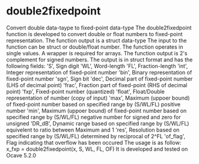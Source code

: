 # double2fixedpoint
Convert double data-taype to fixed-point data-type
The double2fixedpoint function is developed to convert double or float numbers to fixed-point representation.
The function output is a struct data-type The input to the function can be struct or double/float number.
The function operates in single values. A wrapper is required for arrays.
The function output is 2's complement for signed numbers.
The output is in struct format and has the following fields:
               'S', Sign digit
               'WL', Word-length
               'FL', Fraction-length
               'int', Integer representation of fixed-point number
               'bin', Binary representation of fixed-point number
               'sgn', Sign bit
               'dec', Decimal part of fixed-point number (LHS of decimal point)
               'frac', Fraction part of fixed-point (RHS of decimal point)
               'fxp', Fixed-point number (quantized)
               'float', Float/Double representation of number (copy of input)
               'max', Maximum (uppoer bound) of fixed-point number based
                      on specified range by (S/WL/FL) positive number
               'min', Maximum (uppoer bound) of fixed-point number based
                      on specified range by (S/WL/FL) negative number for
                      signed and zero for unsigned
               'DR_dB', Dynamic range based on specified range by
                        (S/WL/FL) equivelent to ratio between Maximum
                        and 1
               'res', Resolution based on specified range by (S/WL/FL)
                      determined by reciprocal of 2^FL
               'of_flag', Flag indicating that overflow has been occured
The usage is as follow:
x_fxp = double2fixedpoint(x, S, WL, FL, OF)
It is developed and tested on Ocave 5.2.0
